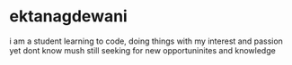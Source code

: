 # ektanagdewani
i am a student learning to code, doing things with my interest and passion yet dont know mush still seeking for new opportuninites and knowledge 
